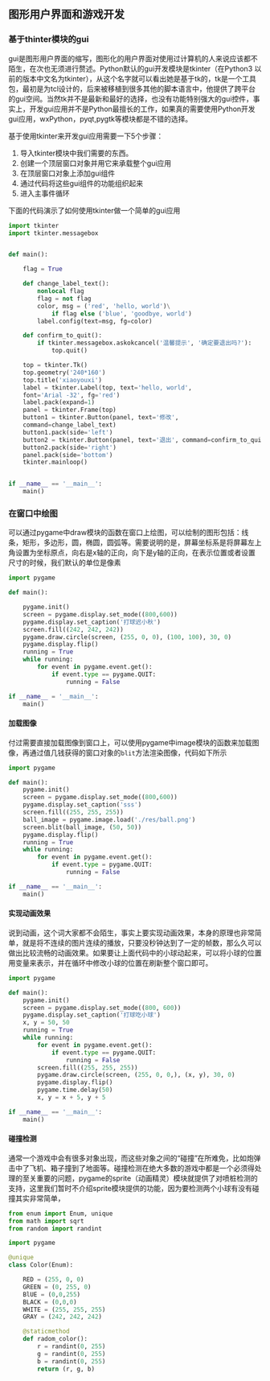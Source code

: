 ## 图形用户界面和游戏开发

### 基于thinter模块的gui

gui是图形用户界面的缩写，图形化的用户界面对使用过计算机的人来说应该都不陌生，在次也无须进行赘述。Python默认的gui开发模块是tkinter（在Python3 以前的版本中文名为tkinter），从这个名字就可以看出她是基于tk的，tk是一个工具包，最初是为tcl设计的，后来被移植到很多其他的脚本语言中，他提供了跨平台的gui空间。当然tk并不是最新和最好的选择，也没有功能特别强大的gui控件，事实上，开发gui应用并不是Python最擅长的工作，如果真的需要使用Python开发gui应用，wxPython，pyqt,pygtk等模块都是不错的选择。

基于使用tkinter来开发gui应用需要一下5个步骤：

1. 导入tkinter模块中我们需要的东西。
2. 创建一个顶层窗口对象并用它来承载整个gui应用
3. 在顶层窗口对象上添加gui组件
4. 通过代码将这些gui组件的功能组织起来
5. 进入主事件循环

下面的代码演示了如何使用tkinter做一个简单的gui应用

```python
import tkinter
import tkinter.messagebox


def main():

    flag = True

    def change_label_text():
        nonlocal flag
        flag = not flag
        color, msg = ('red', 'hello, world')\
            if flag else ('blue', 'goodbye, world')
        label.config(text=msg, fg=color)

    def confirm_to_quit():
        if tkinter.messagebox.askokcancel('温馨提示', '确定要退出吗?'):
            top.quit()

    top = tkinter.Tk()
    top.geometry('240*160')
    top.title('xiaoyouxi')
    label = tkinter.Label(top, text='hello, world',
    font='Arial -32', fg='red')
    label.pack(expand=1)
    panel = tkinter.Frame(top)
    button1 = tkinter.Button(panel, text='修改',
    command=change_label_text)
    button1.pack(side='left')
    button2 = tkinter.Button(panel, text='退出', command=confirm_to_quit)
    button2.pack(side='right')
    panel.pack(side='bottom')
    tkinter.mainloop()


if __name__ == '__main__':
    main()
```

### 在窗口中绘图

可以通过pygame中draw模块的函数在窗口上绘图，可以绘制的图形包括：线条，矩形，多边形，圆，椭圆，圆弧等。需要说明的是，屏幕坐标系是将屏幕左上角设置为坐标原点，向右是x轴的正向，向下是y轴的正向，在表示位置或者设置尺寸的时候，我们默认的单位是像素

```Python
import pygame

def main():

    pygame.init()
    screen = pygame.display.set_mode((800,600))
    pygame.display.set_caption('打球迟小秋')
    screen.fill((242, 242, 242))
    pygame.draw.circle(screen, (255, 0, 0), (100, 100), 30, 0)
    pygame.display.flip()
    running = True
    while running:
        for event in pygame.event.get():
            if event.type == pygame.QUIT:
                running = False

if __name__ = '__main__':
    main()
```

#### 加载图像

付过需要直接加载图像到窗口上，可以使用pygame中image模块的函数来加载图像，再通过值几钱获得的窗口对象的`blit`方法渲染图像，代码如下所示

```Python
import pygame

def main():
    pygame.init()
    screen = pygame.display.set_mode((800,600))
    pygame.display.set_caption('sss')
    screen.fill((255, 255, 255))
    ball_image = pygame.image.load('./res/ball.png')
    screen.blit(ball_image, (50, 50))
    pygame.display.flip()
    running = True
    while running:
        for event in pygame.event.get():
            if event.type = pygame.QUIT:
                running = False

if __name__ == '__main__':
    main()
```

#### 实现动画效果

说到动画，这个词大家都不会陌生，事实上要实现动画效果，本身的原理也非常简单，就是将不连续的图片连续的播放，只要没秒钟达到了一定的帧数，那么久可以做出比较流畅的动画效果。如果要让上面代码中的小球动起来，可以将小球的位置用变量来表示，并在循环中修改小球的位置在刷新整个窗口即可。

```Python
import pygame

def main():
    pygame.init()
    screen = pygame.display.set_mode((800, 600))
    pygame.display.set_caption('打球吃小球')
    x, y = 50, 50
    running = True
    while running:
        for event in pygame.event.get():
            if event.type == pygame.QUIT:
                running = False
        screen.fill((255, 255, 255))
        pygame.draw.circle(screen, (255, 0, 0,), (x, y), 30, 0)
        pygame.display.flip()
        pygame.time.delay(50)
        x, y = x + 5, y + 5

if __name__ == '__main__':
    main()
```

#### 碰撞检测

通常一个游戏中会有很多对象出现，而这些对象之间的“碰撞”在所难免，比如炮弹击中了飞机、箱子撞到了地面等。碰撞检测在绝大多数的游戏中都是一个必须得处理的至关重要的问题，pygame的sprite（动画精灵）模块就提供了对喷桩检测的支持，这里我们暂时不介绍sprite模块提供的功能，因为要检测两个小球有没有碰撞其实非常简单，

```Python
from enum import Enum, unique
from math import sqrt
from random import randint

import pygame

@unique
class Color(Enum):

    RED = (255, 0, 0)
    GREEN = (0, 255, 0)
    BlUE = (0,0,255)
    BLACK = (0,0,0)
    WHITE = (255, 255, 255)
    GRAY = (242, 242, 242)

    @staticmethod
    def radom_color():
        r = randint(0, 255)
        g = randint(0, 255)
        b = randint(0, 255)
        return (r, g, b)
